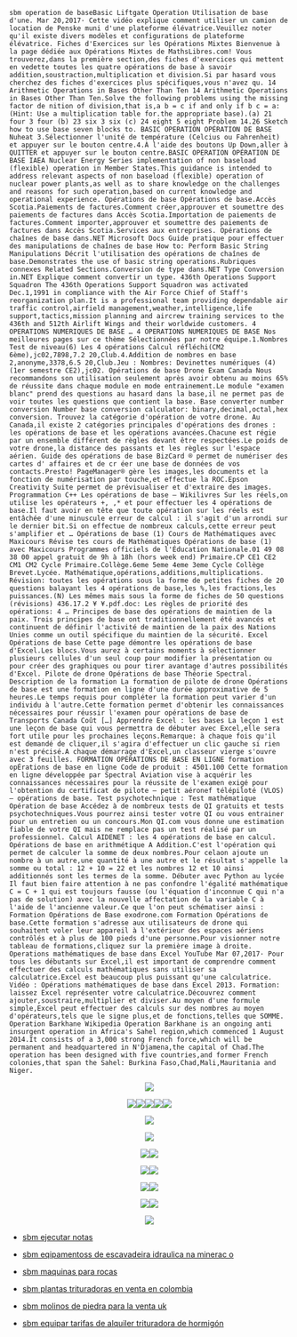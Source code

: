 
```
sbm operation de baseBasic Liftgate Operation Utilisation de base d'une. Mar 20,2017· Cette vidéo explique comment utiliser un camion de location de Penske muni d'une plateforme élévatrice.Veuillez noter qu'il existe divers modèles et configurations de plateforme élévatrice. Fiches d'Exercices sur les Opérations Mixtes Bienvenue à la page dédiée aux Opérations Mixtes de MathsLibres.com! Vous trouverez,dans la première section,des fiches d'exercices qui mettent en vedette toutes les quatre opérations de base à savoir addition,soustraction,multiplication et division.Si par hasard vous cherchez des fiches d'exercices plus spécifiques,vous n'avez qu. 14 Arithmetic Operations in Bases Other Than Ten 14 Arithmetic Operations in Bases Other Than Ten.Solve the following problems using the missing factor de nition of division,that is,a b = c if and only if b c = a:(Hint: Use a multiplication table for.the appropriate base).(a) 21 four 3 four (b) 23 six 3 six (c) 24 eight 5 eight Problem 14.26 Sketch how to use base seven blocks to. BASIC OPERATION OPÉRATION DE BASE Nuheat 3.Sélectionner l'unité de température (Celcius ou Fahrenheit) et appuyer sur le bouton centre.4.À l'aide des boutons Up Down,aller à QUITTER et appuyer sur le bouton centre.BASIC OPERATION OPÉRATION DE BASE IAEA Nuclear Energy Series implementation of non baseload (flexible) operation in Member States.This guidance is intended to address relevant aspects of non baseload (flexible) operation of nuclear power plants,as well as to share knowledge on the challenges and reasons for such operation,based on current knowledge and operational experience. Opérations de base Opérations de base.Accès Scotia.Paiements de factures.Comment créer,approuver et soumettre des paiements de factures dans Accès Scotia.Importation de paiements de factures.Comment importer,approuver et soumettre des paiements de factures dans Accès Scotia.Services aux entreprises. Opérations de chaînes de base dans.NET Microsoft Docs Guide pratique pour effectuer des manipulations de chaînes de base How to: Perform Basic String Manipulations Décrit l'utilisation des opérations de chaînes de base.Demonstrates the use of basic string operations.Rubriques connexes Related Sections.Conversion de type dans.NET Type Conversion in.NET Explique comment convertir un type. 436th Operations Support Squadron The 436th Operations Support Squadron was activated Dec.1,1991 in compliance with the Air Force Chief of Staff's reorganization plan.It is a professional team providing dependable air traffic control,airfield management,weather,intelligence,life support,tactics,mission planning and aircrew training services to the 436th and 512th Airlift Wings and their worldwide customers. 4 OPERATIONS NUMERIQUES DE BASE … 4 OPERATIONS NUMERIQUES DE BASE Nos meilleures pages sur ce thème Sélectionnées par notre équipe.1.Nombres Test de niveau(6) Les 4 opérations Calcul réfléchi(CM2 6ème),jc02,7898,7.2 20,Club.4.Addition de nombres en base 2,anonyme,3378,6.5 20,Club.Jeu : Nombres: Devinettes numériques (4)(1er semestre CE2),jc02. Opérations de base Drone Exam Canada Nous recommandons son utilisation seulement après avoir obtenu au moins 65% de réussite dans chaque module en mode entrainement.Le module "examen blanc" prend des questions au hasard dans la base,il ne permet pas de voir toutes les questions que contient la base. Base converter number conversion Number base conversion calculator: binary,decimal,octal,hex conversion. Trouvez la catégorie d'opération de votre drone. Au Canada,il existe 2 catégories principales d'opérations des drones : les opérations de base et les opérations avancées.Chacune est régie par un ensemble différent de règles devant être respectées.Le poids de votre drone,la distance des passants et les règles sur l'espace aérien. Guide des opérations de base BizCard ® permet de numériser des cartes d' affaires et de cr éer une base de données de vos contacts.Presto! PageManager® gère les images,les documents et la fonction de numérisation par touche,et effectue la ROC.Epson Creativity Suite permet de prévisualiser et d'extraire des images. Programmation C++ Les opérations de base — Wikilivres Sur les réels,on utilise les opérateurs +, ,* et pour effectuer les 4 opérations de base.Il faut avoir en tête que toute opération sur les réels est entâchée d'une minuscule erreur de calcul : il s'agit d'un arrondi sur le dernier bit.Si on effectue de nombreux calculs,cette erreur peut s'amplifier et … Opérations de base (1) Cours de Mathématiques avec Maxicours Révise tes cours de Mathématiques Opérations de base (1) avec Maxicours Programmes officiels de l'Éducation Nationale.01 49 08 38 00 appel gratuit de 9h à 18h (hors week end) Primaire.CP CE1 CE2 CM1 CM2 Cycle Primaire.Collège.6eme 5eme 4eme 3eme Cycle Collège Brevet.Lycée. Mathématique,opérations,additions,multiplications. Révision: toutes les opérations sous la forme de petites fiches de 20 questions balayant les 4 opérations de base,les %,les fractions,les puissances.(N) Les mêmes mais sous la forme de fiches de 50 questions (révisions) 436.17.2 ¥ ¥.pdf.doc: Les règles de priorité des opérations: 4 … Principes de base des opérations de maintien de la paix. Trois principes de base ont traditionnellement été avancés et continuent de définir l'activité de maintien de la paix des Nations Unies comme un outil spécifique du maintien de la sécurité. Excel Opérations de base Cette page démontre les opérations de base d'Excel.Les blocs.Vous aurez à certains moments à sélectionner plusieurs cellules d'un seul coup pour modifier la présentation ou pour créer des graphiques ou pour tirer avantage d'autres possibilités d'Excel. Pilote de drone Opérations de base Théorie Spectral. Description de la formation La formation de pilote de drone Opérations de base est une formation en ligne d'une durée approximative de 5 heures.Le temps requis pour compléter la formation peut varier d'un individu à l'autre.Cette formation permet d'obtenir les connaissances nécessaires pour réussir l'examen pour opérations de base de Transports Canada Coût […] Apprendre Excel : les bases La leçon 1 est une leçon de base qui vous permettra de débuter avec Excel,elle sera fort utile pour les prochaines leçons.Remarque: à chaque fois qu'il est demandé de cliquer,il s'agira d'effectuer un clic gauche si rien n'est précisé.A chaque démarrage d'Excel,un classeur vierge s'ouvre avec 3 feuilles. FORMATION OPÉRATIONS DE BASE EN LIGNE formation opÉrations de base en ligne Code de produit : 4501.100 Cette formation en ligne développée par Spectral Aviation vise à acquérir les connaissances nécessaires pour la réussite de l'examen exigé pour l'obtention du certificat de pilote — petit aéronef télépiloté (VLOS) — opérations de base. Test psychotechnique : Test mathématique Opération de base Accédez à de nombreux tests de QI gratuits et tests psychotechniques.Vous pourrez ainsi tester votre QI ou vous entrainer pour un entretien ou un concours.Mon QI.com vous donne une estimation fiable de votre QI mais ne remplace pas un test réalisé par un professionnel. Calcul AIDENET : les 4 opérations de base en calcul. Opérations de base en arithmétique A Addition.C'est l'opération qui permet de calculer la somme de deux nombres.Pour celaon ajoute un nombre à un autre,une quantité à une autre et le résultat s'appelle la somme ou total : 12 + 10 = 22 et les nombres 12 et 10 ainsi additionnés sont les termes de la somme. Débuter avec Python au lycée Il faut bien faire attention à ne pas confondre l'égalité mathématique C = C + 1 qui est toujours fausse (ou l'équation d'inconnue C qui n'a pas de solution) avec la nouvelle affectation de la variable C à l'aide de l'ancienne valeur.Ce que l'on peut schématiser ainsi : Formation Opérations de Base exodrone.com Formation Opérations de base.Cette formation s'adresse aux utilisateurs de drone qui souhaitent voler leur appareil à l'extérieur des espaces aériens contrôlés et à plus de 100 pieds d'une personne.Pour visionner notre tableau de formations,cliquez sur la première image à droite. Operations mathématiques de base dans Excel YouTube Mar 07,2017· Pour tous les débutants sur Excel,il est important de comprendre comment effectuer des calculs mathématiques sans utiliser sa calculatrice.Excel est beaucoup plus puissant qu'une calculatrice. Vidéo : Opérations mathématiques de base dans Excel 2013. Formation: laissez Excel représenter votre calculatrice.Découvrez comment ajouter,soustraire,multiplier et diviser.Au moyen d'une formule simple,Excel peut effectuer des calculs sur des nombres au moyen d'opérateurs,tels que le signe plus,et de fonctions,telles que SOMME. Operation Barkhane Wikipedia Operation Barkhane is an ongoing anti insurgent operation in Africa's Sahel region,which commenced 1 August 2014.It consists of a 3,000 strong French force,which will be permanent and headquartered in N'Djamena,the capital of Chad.The operation has been designed with five countries,and former French colonies,that span the Sahel: Burkina Faso,Chad,Mali,Mauritania and Niger. 
```

<div align="center">

<a href="https://es-crusher.shibang-china.com/github&k=sbm+operation+de+base"><img src="https://static.shibang-china.com/es/crusher/logo.jpg"></a>

<a href="https://es-crusher.shibang-china.com/github&k=sbm+operation+de+base"><img src="https://static.shibang-china.com/es/crusher/index.jpg"></a><a href="https://es-crusher.shibang-china.com/material.htmlgithub&k=sbm+operation+de+base"><img src="https://static.shibang-china.com/es/crusher/material.jpg"></a><a href="https://es-crusher.shibang-china.com/application.htmlgithub&k=sbm+operation+de+base"><img src="https://static.shibang-china.com/es/crusher/application.jpg"></a><a href="https://es-crusher.shibang-china.com/aboutus.htmlgithub&k=sbm+operation+de+base"><img src="https://static.shibang-china.com/es/crusher/aboutus.jpg"></a><a href="https://es-crusher.shibang-china.com/contact.htmlgithub&k=sbm+operation+de+base"><img src="https://static.shibang-china.com/es/crusher/contact.jpg"></a>

<a href="https://es-crusher.shibang-china.com/github&k=sbm+operation+de+base"><img src="https://static.shibang-china.com/es/crusher/banner.jpg"></a>

<a href="https://swt.shibang-china.com/github&k=sbm+operation+de+base"><img src="https://static.shibang-china.com/es/crusher/text.jpg"></a>

<a href="https://swt.shibang-china.com/github&k=sbm+operation+de+base"><img src="https://static.shibang-china.com/es/crusher/chat.jpg"></a><a href="https://es-crusher.shibang-china.com/contact.htmlgithub&k=sbm+operation+de+base"><img src="https://static.shibang-china.com/es/crusher/message.jpg"></a>

<a href="https://es-crusher.shibang-china.com/products/pe.htmlgithub&k=sbm+operation+de+base"><img src="https://static.shibang-china.com/es/crusher/pe.jpg"></a><a href="https://es-crusher.shibang-china.com/products/pf.htmlgithub&k=sbm+operation+de+base"><img src="https://static.shibang-china.com/es/crusher/pf.jpg"></a>

<a href="https://es-crusher.shibang-china.com/products/hpt.htmlgithub&k=sbm+operation+de+base"><img src="https://static.shibang-china.com/es/crusher/hpt.jpg"></a><a href="https://es-crusher.shibang-china.com/products/vsi.htmlgithub&k=sbm+operation+de+base"><img src="https://static.shibang-china.com/es/crusher/vsi.jpg"></a>

<a href="https://es-crusher.shibang-china.com/products/klv.htmlgithub&k=sbm+operation+de+base"><img src="https://static.shibang-china.com/es/crusher/klv.jpg"></a><a href="https://es-crusher.shibang-china.com/products/portable.htmlgithub&k=sbm+operation+de+base"><img src="https://static.shibang-china.com/es/crusher/portable.jpg"></a>

<a href="https://swt.shibang-china.com/github&k=sbm+operation+de+base"><img src="https://static.shibang-china.com/es/crusher/case.jpg"></a>

</div>


* [sbm ejecutar notas](sbm%20ejecutar%20notas.md)

* [sbm eqipamentoss de escavadeira idraulica na minerac o](sbm%20eqipamentoss%20de%20escavadeira%20idraulica%20na%20minerac%20o.md)

* [sbm maquinas para rocas](sbm%20maquinas%20para%20rocas.md)

* [sbm plantas trituradoras en venta en colombia](sbm%20plantas%20trituradoras%20en%20venta%20en%20colombia.md)

* [sbm molinos de piedra para la venta uk](sbm%20molinos%20de%20piedra%20para%20la%20venta%20uk.md)

* [sbm equipar tarifas de alquiler trituradora de hormigón](sbm%20equipar%20tarifas%20de%20alquiler%20trituradora%20de%20hormig%C3%B3n.md)